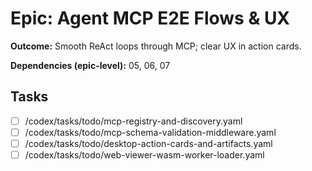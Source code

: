 # Epic: Agent MCP E2E Flows & UX

**Outcome:** Smooth ReAct loops through MCP; clear UX in action cards.

**Dependencies (epic-level):** 05, 06, 07

## Tasks
- [ ] /codex/tasks/todo/mcp-registry-and-discovery.yaml
- [ ] /codex/tasks/todo/mcp-schema-validation-middleware.yaml
- [ ] /codex/tasks/todo/desktop-action-cards-and-artifacts.yaml
- [ ] /codex/tasks/todo/web-viewer-wasm-worker-loader.yaml
